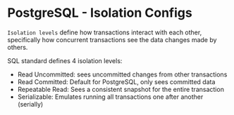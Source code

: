 # PostgreSQL - Isolation Configs

`Isolation levels` define how transactions interact with each other, specifically how concurrent transactions see the 
data changes made by others.

SQL standard defines 4 isolation levels:

- Read Uncommitted: sees uncommitted changes from other transactions
- Read Committed: Default for PostgreSQL, only sees committed data
- Repeatable Read: Sees a consistent snapshot for the entire transaction
- Serializable: Emulates running all transactions one after another (serially)
